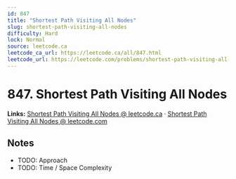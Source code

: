 ```yaml
--- 
id: 847
title: "Shortest Path Visiting All Nodes"
slug: shortest-path-visiting-all-nodes
difficulty: Hard
lock: Normal
source: leetcode.ca
leetcode_ca_url: https://leetcode.ca/all/847.html
leetcode_url: https://leetcode.com/problems/shortest-path-visiting-all-nodes/
---
```


# 847. Shortest Path Visiting All Nodes

**Links:** [Shortest Path Visiting All Nodes @ leetcode.ca](https://leetcode.ca/all/847.html) · [Shortest Path Visiting All Nodes @ leetcode.com](https://leetcode.com/problems/shortest-path-visiting-all-nodes/)

## Notes
- TODO: Approach
- TODO: Time / Space Complexity
